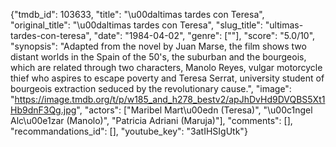 {"tmdb_id": 103633, "title": "\u00daltimas tardes con Teresa", "original_title": "\u00daltimas tardes con Teresa", "slug_title": "ultimas-tardes-con-teresa", "date": "1984-04-02", "genre": [""], "score": "5.0/10", "synopsis": "Adapted from the novel by Juan Marse, the film shows two distant worlds in the Spain of the 50's, the suburban and the bourgeois, which are related through two characters, Manolo Reyes, vulgar motorcycle thief who aspires to escape poverty and Teresa Serrat, university student of bourgeois extraction seduced by the revolutionary cause.", "image": "https://image.tmdb.org/t/p/w185_and_h278_bestv2/apJhDvHd9DVQBS5Xt1Hb9dnF3Qg.jpg", "actors": ["Maribel Mart\u00edn (Teresa)", "\u00c1ngel Alc\u00e1zar (Manolo)", "Patricia Adriani (Maruja)"], "comments": [], "recommandations_id": [], "youtube_key": "3atIHSIgUtk"}